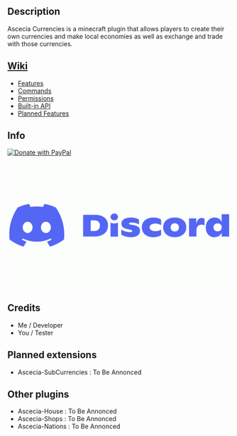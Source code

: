 ## Description

Ascecia Currencies is a minecraft plugin that allows players to create their own currencies and make local economies as well as exchange and trade with those currencies.

## [Wiki](https://github.com/RGG200/Ascecia-Currencies/wiki)

- [Features](https://github.com/RGG200/Ascecia-Currencies/wiki/Features)
- [Commands](https://github.com/RGG200/Ascecia-Currencies/wiki/Commands)
- [Permissions](https://github.com/RGG200/Ascecia-Currencies/wiki/Permissions)
- [Built-in API](https://github.com/RGG200/Ascecia-Currencies/wiki/API)
- [Planned Features](https://github.com/RGG200/Ascecia-Currencies/wiki/Planned-Features)

## Info

[![Donate with PayPal](https://raw.githubusercontent.com/stefan-niedermann/paypal-donate-button/master/paypal-donate-button.png)](https://www.paypal.com/donate/?hosted_button_id=AWPA9RF58Q5C6)

[![Join discord](https://github.com/RGG200/Ascecia-Currencies/blob/main/Discord-logo.png)](https://discord.gg/n4nNd5j75U)

## Credits

- Me / Developer
- You / Tester

## Planned extensions

- Ascecia-SubCurrencies : To Be Annonced

## Other plugins

- Ascecia-House : To Be Annonced
- Ascecia-Shops : To Be Annonced
- Ascecia-Nations : To Be Annonced
